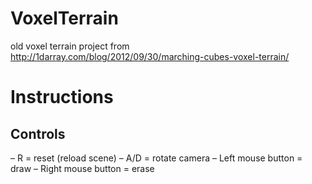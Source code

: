 # VoxelTerrain
old voxel terrain project from http://1darray.com/blog/2012/09/30/marching-cubes-voxel-terrain/

# Instructions

## Controls
– R = reset (reload scene)
– A/D = rotate camera
– Left mouse button = draw
– Right mouse button = erase